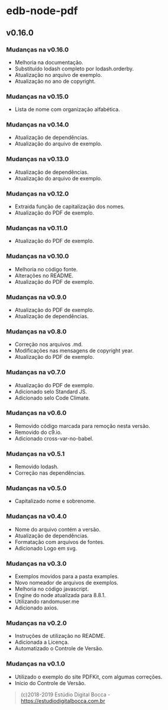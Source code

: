 # edb-node-pdf

## v0.16.0

### Mudanças na v0.16.0

- Melhoria na documentação.
- Substituído lodash completo por lodash.orderby.
- Atualização no arquivo de exemplo.
- Atualização no ano de copyright.

### Mudanças na v0.15.0

- Lista de nome com organização alfabética.

### Mudanças na v0.14.0

- Atualização de dependências.
- Atualização do arquivo de exemplo.

### Mudanças na v0.13.0

- Atualização de dependências.
- Atualização do arquivo de exemplo.

### Mudanças na v0.12.0

- Extraida função de capitalização dos nomes.
- Atualização do PDF de exemplo.

### Mudanças na v0.11.0

- Atualização do PDF de exemplo.

### Mudanças na v0.10.0

- Melhoria no código fonte.
- Alterações no README.
- Atualização do PDF de exemplo.

### Mudanças na v0.9.0

- Atualização do PDF de exemplo.
- Atualização de dependências.

### Mudanças na v0.8.0

- Correção nos arquivos .md.
- Modificações nas mensagens de copyright year.
- Atualização do PDF de exemplo.

### Mudanças na v0.7.0

- Atualização do PDF de exemplo.
- Adicionado selo Standard JS.
- Adicionado selo Code Climate.

### Mudanças na v0.6.0

- Removido código marcada para remoção nesta versão.
- Removido do c9.io.
- Adicionado cross-var-no-babel.

### Mudanças na v0.5.1

- Removido lodash.
- Correção nas dependências.

### Mudanças na v0.5.0

- Capitalizado nome e sobrenome.

### Mudanças na v0.4.0

- Nome do arquivo contém a versão.
- Atualização de dependências.
- Formatação com arquivos de fontes.
- Adicionado Logo em svg.

### Mudanças na v0.3.0

- Exemplos movidos para a pasta examples.
- Novo nomeador de arquivos de exemplos.
- Melhoria no código javascript.
- Engine do node atualizada para 8.8.1.
- Utilizando randomuser.me
- Adicionado axios.

### Mudanças na v0.2.0

- Instruções de utilização no README.
- Adicionada a Licença.
- Automatizado o Controle de Versão.

### Mudanças na v0.1.0

- Utilizado o exemplo do site PDFKit, com algumas correções.
- Início do Controle de Versão.

>(c)2018-2019 Estúdio Digital Bocca - <https://estudiodigitalbocca.com.br>